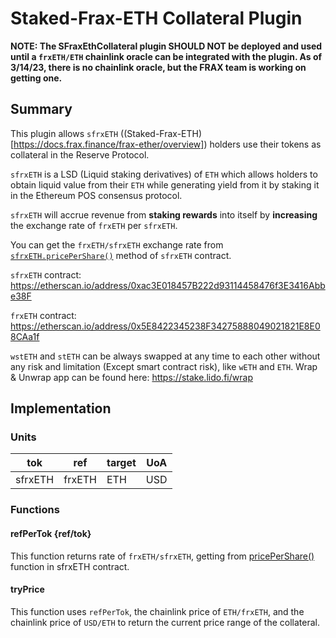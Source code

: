 # Staked-Frax-ETH Collateral Plugin

**NOTE: The SFraxEthCollateral plugin SHOULD NOT be deployed and used until a `frxETH/ETH` chainlink oracle can be integrated with the plugin.  As of 3/14/23, there is no chainlink oracle, but the FRAX team is working on getting one.**

## Summary

This plugin allows `sfrxETH` ((Staked-Frax-ETH)[https://docs.frax.finance/frax-ether/overview]) holders use their tokens as collateral in the Reserve Protocol.

`sfrxETH` is a LSD (Liquid staking derivatives) of `ETH` which allows holders to obtain liquid value from their `ETH` while generating yield from it by staking it in the Ethereum POS consensus protocol.

`sfrxETH` will accrue revenue from **staking rewards** into itself by **increasing** the exchange rate of `frxETH` per `sfrxETH`.

You can get the `frxETH/sfrxETH` exchange rate from [`sfrxETH.pricePerShare()`](https://github.com/FraxFinance/frxETH-public/blob/master/src/sfrxETH.sol#L82) method of `sfrxETH` contract.

`sfrxETH` contract: <https://etherscan.io/address/0xac3E018457B222d93114458476f3E3416Abbe38F>

`frxETH` contract: <https://etherscan.io/address/0x5E8422345238F34275888049021821E8E08CAa1f>


`wstETH` and `stETH` can be always swapped at any time to each other without any risk and limitation (Except smart contract risk), like `wETH` and `ETH`. Wrap & Unwrap app can be found here: <https://stake.lido.fi/wrap>

## Implementation

### Units

| tok    | ref   | target | UoA |
| ------ | ----- | ------ | --- |
| sfrxETH | frxETH | ETH    | USD |

### Functions

#### refPerTok {ref/tok}

This function returns rate of `frxETH/sfrxETH`, getting from [pricePerShare()](https://github.com/FraxFinance/frxETH-public/blob/master/src/sfrxETH.sol#L82) function in sfrxETH contract.

#### tryPrice

This function uses `refPerTok`, the chainlink price of `ETH/frxETH`, and the chainlink price of `USD/ETH` to return the current price range of the collateral.
